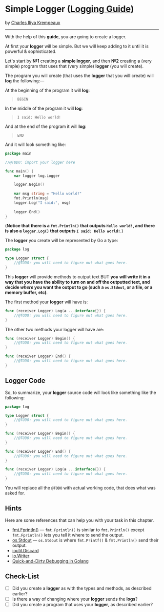 # Simple Logger ([Logging Guide](../../README.md))

by [Charles Iliya Krempeaux](http://changelog.ca/)

---

With the help of this **guide**, you are going to create a logger.

At first your **logger** will be simple. But we will keep adding to it until it is powerful & sophisticated.

Let's start by **№1** creating a **simple logger**, and then **№2** creating a (very simple) program that uses that (very simple) **logger** (you will create).

The program you will create (that uses the **logger** that you will create) will **log** the following:—

At the beginning of the program it will **log**:
> `BEGIN`

In the middle of the program it will **log**:
> `I said: Hello world!`

And at the end of the program it will **log**:
> `END`

And it will look something like:
```go
package main

//@TODO: import your logger here

func main() {
	var logger log.Logger

	logger.Begin()
    
	var msg string = "Hello world!"
	fmt.Println(msg)
	logger.Log("I said:", msg)
    
	logger.End()
}
```

(**Notice that there is a `fmt.Println()` that outputs `Hello world!`, and there is also a `logger.Log()` that outputs `I said: Hello world!`.**)

The **logger** you create will be represented by Go a type:
```go
package log

type Logger struct {
    //@TODO: you will need to figure out what goes here.
}
```

This **logger** will provide methods to output text BUT **you will write it in a way that you have the ability to turn on and off the outputted text, and decide _where_ you want the output to go (such a `os.Stdout`, or a file, or a memory buffer, etc)**.

The first method your **logger** will have is:
```go
func (receiver Logger) Log(a ...interface{}) {
    //@TODO: you will need to figure out what goes here.
}
```

The other two methods your logger will have are:
```go
func (receiver Logger) Begin() {
    //@TODO: you will need to figure out what goes here.
}
```

```go
func (receiver Logger) End() {
    //@TODO: you will need to figure out what goes here.
}
```
## Logger Code

So, to summarize, your **logger** source code will look like something like the following:
```go
package log

type Logger struct {
    //@TODO: you will need to figure out what goes here.
}

func (receiver Logger) Begin() {
    //@TODO: you will need to figure out what goes here.
}

func (receiver Logger) End() {
    //@TODO: you will need to figure out what goes here.
}

func (receiver Logger) Log(a ...interface{}) {
    //@TODO: you will need to figure out what goes here.
}
```

You will replace all the `@TODO` with actual working code, that does what was asked for.

## Hints

Here are some references that can help you with your task in this chapter.

* [fmt.Fprintln()](https://golang.org/pkg/fmt/#Fprintln) — `fmt.Fprintln()` is similar to `fmt.Println()` except `fmt.Fprintln()` lets you tell it where to send the output.
* [os.Stdout](https://golang.org/pkg/os/#Stdout) — `os.Stdout` is where `fmt.Printf()` & `fmt.Println()` send their output.
* [ioutil.Discard](https://golang.org/pkg/io/ioutil/#Discard)
* [io.Writer](https://golang.org/pkg/io/#Writer)
* [Quick-and-Dirty Debugging in Golang](https://changelog.ca/log/2015/03/09/golang)

## Check-List

* [ ] Did you create a **logger** as with the types and methods, as described earlier?
* [ ] Is there a way of changing where your **logger** sends the **logs**?
* [ ] Did you create a program that uses your **logger**, as described earlier?
